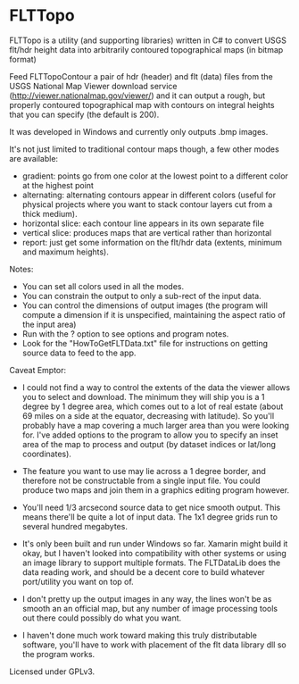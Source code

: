 # FLTTopo
FLTTopo is a utility (and supporting libraries) written in C# to convert USGS flt/hdr height data into arbitrarily contoured topographical maps (in bitmap format)

Feed FLTTopoContour a pair of hdr (header) and flt (data) files from the USGS National Map Viewer download service (http://viewer.nationalmap.gov/viewer/) and it can output a rough, but properly contoured topographical map with contours on integral heights that you can specify (the default is 200).  

It was developed in Windows and currently only outputs .bmp images.

It's not just limited to traditional contour maps though, a few other modes are available:
* gradient: points go from one color at the lowest point to a different color at the highest point
* alternating: alternating contours appear in different colors (useful for physical projects where you want to stack contour layers cut from a thick medium).
* horizontal slice: each contour line appears in its own separate file
* vertical slice: produces maps that are vertical rather than horizontal
* report: just get some information on the flt/hdr data (extents, minimum and maximum heights). 

Notes:
* You can set all colors used in all the modes.
* You can constrain the output to only a sub-rect of the input data.
* You can control the dimensions of output images (the program will compute a dimension if it is unspecified, maintaining the aspect ratio of the input area)
* Run with the ? option to see options and program notes.
* Look for the "HowToGetFLTData.txt" file for instructions on getting source data to feed to the app.

Caveat Emptor:
* I could not find a way to control the extents of the data the viewer allows you to select and download. The minimum they will ship you is a 1 degree by 1 degree area, which comes out to a lot of real estate (about 69 miles on a side at the equator, decreasing with latitude). So you'll probably have a map covering a much larger area than you were looking for. I've added options to the program to allow you to specify an inset area of the map to process and output (by dataset indices or lat/long coordinates). 

* The feature you want to use may lie across a 1 degree border, and therefore not be constructable from a single input file. You could produce two maps and join them in a graphics editing program however.

* You'll need 1/3 arcsecond source data to get nice smooth output. This means there'll be quite a lot of input data. The 1x1 degree grids run to several hundred megabytes.

* It's only been built and run under Windows so far. Xamarin might build it okay, but I haven't looked into compatibility with other systems or using an image library to support multiple formats. The FLTDataLib does the data reading work, and should be a decent core to build whatever port/utility you want on top of.

* I don't pretty up the output images in any way, the lines won't be as smooth an an official map, but any number of image processing tools out there could possibly do what you want.

* I haven't done much work toward making this truly distributable software,  you'll have to work with placement of the flt data library dll so the program works. 

Licensed under GPLv3. 
